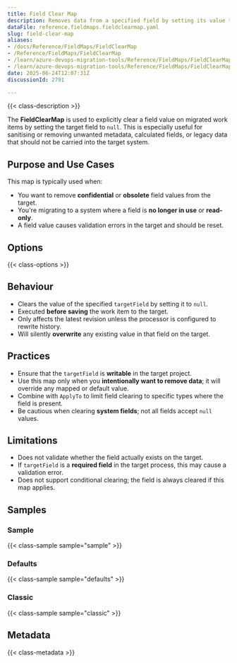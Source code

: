 ```yaml
---
title: Field Clear Map
description: Removes data from a specified field by setting its value to null during work item migration.
dataFile: reference.fieldmaps.fieldclearmap.yaml
slug: field-clear-map
aliases:
- /docs/Reference/FieldMaps/FieldClearMap
- /Reference/FieldMaps/FieldClearMap
- /learn/azure-devops-migration-tools/Reference/FieldMaps/FieldClearMap
- /learn/azure-devops-migration-tools/Reference/FieldMaps/FieldClearMap/index.md
date: 2025-06-24T12:07:31Z
discussionId: 2791

---
```

{{< class-description >}}

The **FieldClearMap** is used to explicitly clear a field value on migrated work items by setting the target field to `null`. This is especially useful for sanitising or removing unwanted metadata, calculated fields, or legacy data that should not be carried into the target system.

## Purpose and Use Cases

This map is typically used when:

- You want to remove **confidential** or **obsolete** field values from the target.
- You're migrating to a system where a field is **no longer in use** or **read-only**.
- A field value causes validation errors in the target and should be reset.

## Options

{{< class-options >}}

## Behaviour

- Clears the value of the specified `targetField` by setting it to `null`.
- Executed **before saving** the work item to the target.
- Only affects the latest revision unless the processor is configured to rewrite history.
- Will silently **overwrite** any existing value in that field on the target.


## Practices

- Ensure that the `targetField` is **writable** in the target project.
- Use this map only when you **intentionally want to remove data**; it will override any mapped or default value.
- Combine with `ApplyTo` to limit field clearing to specific types where the field is present.
- Be cautious when clearing **system fields**; not all fields accept `null` values.

## Limitations

- Does not validate whether the field actually exists on the target.
- If `targetField` is a **required field** in the target process, this may cause a validation error.
- Does not support conditional clearing; the field is always cleared if this map applies.


## Samples

### Sample

{{< class-sample sample="sample" >}}

### Defaults

{{< class-sample sample="defaults" >}}

### Classic

{{< class-sample sample="classic" >}}

## Metadata

{{< class-metadata >}}
